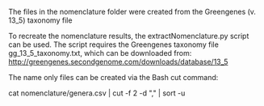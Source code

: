 The files in the nomenclature folder were created from the Greengenes (v. 13_5) taxonomy file

To recreate the nomenclature results, the extractNomenclature.py script can be used. The script requires the Greengenes taxonomy file gg_13_5_taxonomy.txt, which can be downloaded from: http://greengenes.secondgenome.com/downloads/database/13_5

The name only files can be created via the Bash cut command:

cat nomenclature/genera.csv | cut -f 2 -d "," | sort -u



